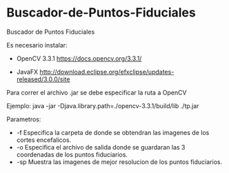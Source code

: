 # Buscador-de-Puntos-Fiduciales
Buscador de Puntos Fiduciales

Es necesario instalar:
* OpenCV 3.3.1
https://docs.opencv.org/3.3.1/

* JavaFX
http://download.eclipse.org/efxclipse/updates-released/3.0.0/site

Para correr el archivo .jar se debe especificar la ruta a OpenCV

Ejemplo:
java -jar -Djava.library.path=./opencv-3.3.1/build/lib ./tp.jar <paramatros>

Parametros:
* -f <folder> Especifica la carpeta de donde se obtendran las imagenes de los cortes encefalicos.
* -o <output> Especifica el archivo de salida donde se guardaran las 3 coordenadas de los puntos fiduciarios.
* -sp <showpoints> Muestra las imagenes de mejor resolucion de los puntos fiduciarios.
